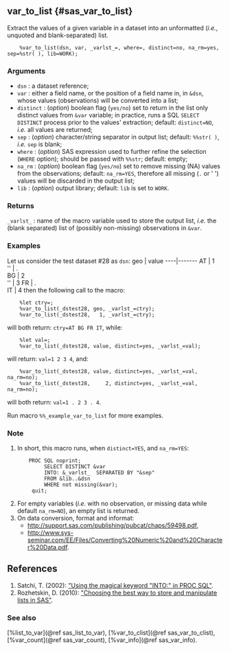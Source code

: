 ## var_to_list {#sas_var_to_list}
Extract the values of a given variable in a dataset into an unformatted (_i.e._, unquoted 
and blank-separated) list.

~~~sas
	%var_to_list(dsn, var, _varlst_=, where=, distinct=no, na_rm=yes, sep=%str( ), lib=WORK);
~~~

### Arguments
* `dsn` : a dataset reference;
* `var` : either a field name, or the position of a field name in, in `&dsn`, whose values 
	(observations) will be converted into a list;
* `distinct` : (_option_) boolean flag (`yes/no`) set to return in the list only distinct 
	values from `&var` variable; in practice, runs a SQL `SELECT DISTINCT` process prior to 
	the values' extraction; default: `distinct=NO`, _i.e._ all values are returned;
* `sep` : (_option_) character/string separator in output list; default: `%%str( )`, _i.e._ 
	`sep` is blank;
* `where` : (_option_) SAS expression used to further refine the selection (`WHERE` option); 
	should be passed with `%%str`; default: empty;
* `na_rm` : (_option_) boolean flag (`yes/no`) set to remove missing (NA) values from the 
	observations; default: `na_rm=YES`, therefore all missing (`.` or ' ') values will be 
	discarded in the output list;
* `lib` : (_option_) output library; default: `lib` is set	to `WORK`.

### Returns
`_varlst_` : name of the macro variable used to store the output list, _i.e._ the (blank 
	separated) list of (possibly non-missing) observations in `&var`.

### Examples
Let us consider the test dataset #28 as `dsn`:
geo | value 
----|-------
 AT |  1    
 '' |  .  
 BG |  2  
 '' |  3 
 FR |  .  
 IT |  4 
then the following call to the macro:

~~~sas
	%let ctry=;
	%var_to_list(_dstest28, geo, _varlst_=ctry);
	%var_to_list(_dstest28,   1, _varlst_=ctry);
~~~	
will both return: `ctry=AT BG FR IT`, while:

~~~sas
	%let val=;
	%var_to_list(_dstest28, value, distinct=yes, _varlst_=val);
~~~
will return: `val=1 2 3 4`, and:

~~~sas
	%var_to_list(_dstest28, value, distinct=yes, _varlst_=val, na_rm=no);
	%var_to_list(_dstest28,     2, distinct=yes, _varlst_=val, na_rm=no);
~~~
will both return: `val=1 . 2 3 . 4`.

Run macro `%%_example_var_to_list` for more examples.

### Note
1. In short, this macro runs, when `distinct=YES`, and `na_rm=YES`:

~~~sas
       PROC SQL noprint;
			SELECT DISTINCT	&var 
			INTO: &_varlst_  SEPARATED BY "&sep" 
			FROM &lib..&dsn
			WHERE not missing(&var);
		quit;
~~~
2. For empty variables (_i.e._ with no observation, or missing data while default `na_rm=NO`), 
an empty list is returned. 
3. On data conversion, format and informat: 
	* <http://support.sas.com/publishing/pubcat/chaps/59498.pdf>,
	* <http://www.sys-seminar.com/EE/Files/Converting%20Numeric%20and%20Character%20Data.pdf>.

## References
1. Satchi, T. (2002): ["Using the magical keyword "INTO:" in PROC SQL"](http://www2.sas.com/proceedings/sugi27/p071-27.pdf).
2. Rozhetskin, D. (2010): ["Choosing the best way to store and manipulate lists in SAS"](http://www.wuss.org/proceedings10/coders/2972_9_COD-Rozhetskin.pdf).

### See also
[%list_to_var](@ref sas_list_to_var), [%var_to_clist](@ref sas_var_to_clist), [%var_count](@ref sas_var_count), 
[%var_info](@ref sas_var_info).
